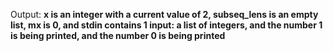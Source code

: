 Output: **x is an integer with a current value of 2, subseq_lens is an empty list, mx is 0, and stdin contains 1 input: a list of integers, and the number 1 is being printed, and the number 0 is being printed**